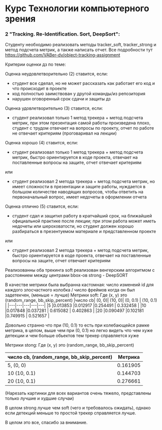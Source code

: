 # Курс Технологии компьютерного зрения

### 2 "Tracking. Re-Identification. Sort, DeepSort":
Студенту необходимо реализовать методы tracker_soft, tracker_strong и метод подсчета метрик, а также написать отчет. 
Все подробности тут https://github.com/VABer-dv/object-tracking-assignment

Критерии оценки дз по теме:

Оценка неудовлетворительно (2) ставится, если:
- студент все сделал, но не может рассказать как работает его код и что происходит в проекте
- код полностью заимствован у другой команды/из репозитория
- нарушен оговоренный срок сдачи и защиты дз

Оценка удовлетворительно (3) ставится, если:
- студент реализовал только 1 метод трекера + метод подсчета метрик, при этом презентация самой работы произведена плохо, 
студент с трудом отвечает на вопросы по проекту, отчет по работе не отвечает критериям (проговаривал на лекции)

Оценка хорошо (4) ставится, если:
- студент реализовал только 1 метод трекера + метод подсчета метрик, быстро ориентируется в коде проекта, отвечает на
поставленные вопросы на защите, отчет отвечает критериям

или

- студент реализовал 2 метода трекера + метод подсчета метрик, но имеет сложности в презентации и защите работы, 
нуждается в большом количестве наводящих вопросов, чтобы ответить на первоначальный вопрос, имеет недочеты в оформлении 
отчета

Оценка отлично (5) ставится, если:
- студент сдал и защитил работу в кратчайший срок, на ближайшей официальной практике после лекции; при этом работа может
иметь недочеты или шероховатости, но студент должен хорошо разбираться в презентуемом материале и представленном проекте

или

- студент реализовал 2 метода трекера + метод подсчета метрик, быстро ориентируется в коде проекта, отвечает на 
поставленные вопросы на защите, отчет отвечает критериям


Реализованны оба трекинга
soft реализован венгерским алгоритмом с расстоянием между центрами bbox-ов
strong - DeepSORT


В качестве метрики была выбранна кастомная: число изменеий id для каждого злосчастного колобка / число фреймов когда он был задетекчен, (меньше = лучше)
Метрики soft:
Где (x, y) это (random_range, bb_skip_percent)
|число cb| (0, 0)| (10, 0)| (0, 0.1) |  (10, 0.1) |
|---|---|---|---|---|
|5   |0.013853   |0.012917   |0.254491   | 0.332458  |
|10 |0.017848   |0.037281   | 0.615082  | 0.402863  |
|20   |0.090497   |0.102181   |0.749915   | 0.521657  |

Довольно странно что при (10, 0.1) то есть при колебающейся рамке метрика, в целом, выше чем при (0, 0.1) но легко видеть что чем хуже детекции и чем больше обьектов тем трекер справляется хуже

Метрики stong:
Где (x, y) это (random_range, bb_skip_percent)

|число cb, (random_range, bb_skip_percent)| Метрика|
|---|---|
|5, (0, 0)   |0.161905  |
|10 (10, 0.1) |0.144703   |
|20   (10, 0.1) |0.276661   |

(Нарезать картинки для всех вариантов очень тяжело, представлены только лучшие и худшие случаи)

В целом strong лучше чем soft (чего и требовалось ожидать), однако если детекций меньше то простой трекер справляется лучше.

В целом это все, спасибо за внимание.
